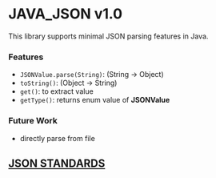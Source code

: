 # JAVA_JSON v1.0
This library supports minimal JSON parsing features in Java.

### Features
- `JSONValue.parse(String)`: (String -> Object)
- `toString()`: (Object -> String)
- `get()`: to extract value
- `getType()`: returns enum value of **JSONValue**

### Future Work
- directly parse from file

## [JSON STANDARDS](https://www.json.org/json-en.html)
